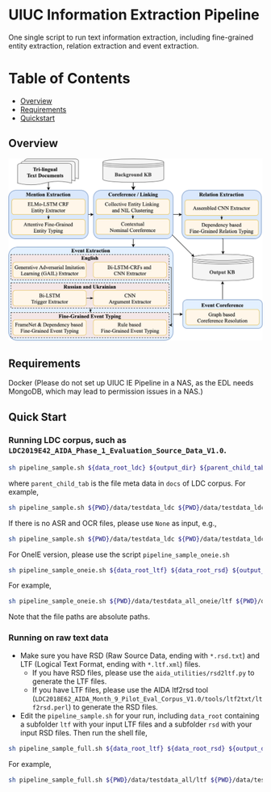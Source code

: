 # UIUC Information Extraction Pipeline
One single script to run text information extraction, including fine-grained entity extraction, relation extraction and event extraction.

Table of Contents
=================
  * [Overview](#overview)
  * [Requirements](#requirements)
  * [Quickstart](#quickstart)
  
## Overview
<p align="center">
  <img src="overview_text.png" alt="Photo" style="width="100%;"/>
</p>

## Requirements
Docker (Please do not set up UIUC IE Pipeline in a NAS, as the EDL needs MongoDB, which may lead to permission issues in a NAS.)


## Quick Start

### Running LDC corpus, such as `LDC2019E42_AIDA_Phase_1_Evaluation_Source_Data_V1.0`.
```bash
sh pipeline_sample.sh ${data_root_ldc} ${output_dir} ${parent_child_tab} ${en_asr_path} ${en_ocr_path} ${ru_ocr_path}
```
where `parent_child_tab` is the file meta data in `docs` of LDC corpus. For example, 
```bash
sh pipeline_sample.sh ${PWD}/data/testdata_ldc ${PWD}/data/testdata_ldc/output ${PWD}/data/testdata_ldc/docs/parent_children.tab ${PWD}/data/asr.english ${PWD}/data/video.ocr/en.cleaned.csv ${PWD}/data/video.ocr/ru.cleaned.csv
```
If there is no ASR and OCR files, please use `None` as input, e.g.,
```bash
sh pipeline_sample.sh ${PWD}/data/testdata_ldc ${PWD}/data/testdata_ldc/output ${PWD}/data/testdata_ldc/docs/parent_children.tab None None None
```

For OneIE version, please use the script `pipeline_sample_oneie.sh` 
```bash
sh pipeline_sample_oneie.sh ${data_root_ltf} ${data_root_rsd} ${output_dir} ${parent_child_tab} ${en_asr_path} ${en_ocr_path} ${ru_ocr_path}
```
For example, 
```bash
sh pipeline_sample_oneie.sh ${PWD}/data/testdata_all_oneie/ltf ${PWD}/data/testdata_all_oneie/rsd ${PWD}/data/testdata_all_oneie/output ${PWD}/data/testdata_all_oneie/parent_children.sorted.tab ${PWD}/data/asr.english ${PWD}/data/video.ocr/en.cleaned.csv ${PWD}/data/video.ocr/ru.cleaned.csv
```
Note that the file paths are absolute paths.

### Running on raw text data
* Make sure you have RSD (Raw Source Data, ending with `*.rsd.txt`) and LTF (Logical Text Format, ending with `*.ltf.xml`) files. 
	* If you have RSD files, please use the `aida_utilities/rsd2ltf.py` to generate the LTF files. 
	* If you have LTF files, please use the AIDA ltf2rsd tool (`LDC2018E62_AIDA_Month_9_Pilot_Eval_Corpus_V1.0/tools/ltf2txt/ltf2rsd.perl`) to generate the RSD files. 
* Edit the `pipeline_sample.sh` for your run, including `data_root` containing a subfolder `ltf` with your input LTF files and a subfolder `rsd` with your input RSD files. Then run the shell file, 
```bash
sh pipeline_sample_full.sh ${data_root_ltf} ${data_root_rsd} ${output_dir} ${parent_child_tab} ${en_asr_path} ${en_ocr_path} ${ru_ocr_path}
```
For example, 
```bash
sh pipeline_sample_full.sh ${PWD}/data/testdata_all/ltf ${PWD}/data/testdata_all/rsd ${PWD}/data/output ${PWD}/data/testdata_all/parent_children.sorted.tab ${PWD}/data/asr.english ${PWD}/data/video.ocr/en.cleaned.csv ${PWD}/data/video.ocr/ru.cleaned.csv
```
